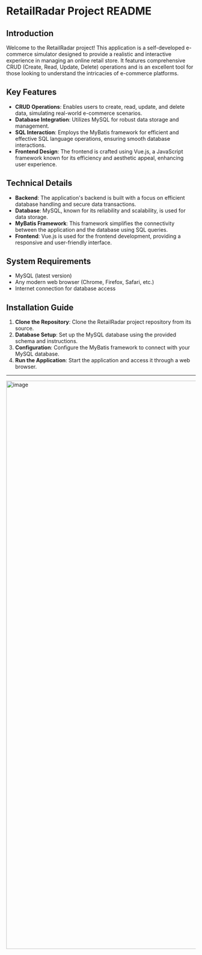 # RetailRadar Project README

## Introduction
Welcome to the RetailRadar project! This application is a self-developed e-commerce simulator designed to provide a realistic and interactive experience in managing an online retail store. It features comprehensive CRUD (Create, Read, Update, Delete) operations and is an excellent tool for those looking to understand the intricacies of e-commerce platforms.

## Key Features
- **CRUD Operations**: Enables users to create, read, update, and delete data, simulating real-world e-commerce scenarios.
- **Database Integration**: Utilizes MySQL for robust data storage and management.
- **SQL Interaction**: Employs the MyBatis framework for efficient and effective SQL language operations, ensuring smooth database interactions.
- **Frontend Design**: The frontend is crafted using Vue.js, a JavaScript framework known for its efficiency and aesthetic appeal, enhancing user experience.

## Technical Details
- **Backend**: The application's backend is built with a focus on efficient database handling and secure data transactions.
- **Database**: MySQL, known for its reliability and scalability, is used for data storage.
- **MyBatis Framework**: This framework simplifies the connectivity between the application and the database using SQL queries.
- **Frontend**: Vue.js is used for the frontend development, providing a responsive and user-friendly interface.

## System Requirements
- MySQL (latest version)
- Any modern web browser (Chrome, Firefox, Safari, etc.)
- Internet connection for database access

## Installation Guide
1. **Clone the Repository**: Clone the RetailRadar project repository from its source.
2. **Database Setup**: Set up the MySQL database using the provided schema and instructions.
3. **Configuration**: Configure the MyBatis framework to connect with your MySQL database.
4. **Run the Application**: Start the application and access it through a web browser.

---

<img width="1511" alt="image" src="https://github.com/Accusamus2065/Ecomsim/assets/110690068/4573690c-5c69-4d6a-9708-9c4f1ba7a0f3">

